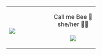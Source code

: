<table width="100%"> 
<tr>
<td width="50%">

&nbsp;<br/>[![](https://lastfm-recently-played.vercel.app/api?user=beesboxler)](https://www.last.fm/user/beesboxler)

</td>
<td width="50%">

<p align="center">Call me Bee 🐝<br>
she/her 🏳‍🌈<br><br>
<a href="https://ko-fi.com/C0C2438H4">
<img src="https://ko-fi.com/img/githubbutton_sm.svg"/>
<a/>
</p>


</td>
</tr>
</table>
